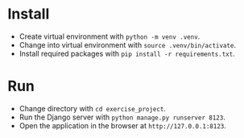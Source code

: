 # Install

- Create virtual environment with `python -m venv .venv`.
- Change into virtual environment with `source .venv/bin/activate`.
- Install required packages with `pip install -r requirements.txt`.

# Run

- Change directory with `cd exercise_project`.
- Run the Django server with `python manage.py runserver 8123`.
- Open the application in the browser at `http://127.0.0.1:8123`.
